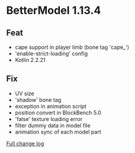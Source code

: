 # BetterModel 1.13.4

## Feat
- cape support in player limb (bone tag 'cape_')
- 'enable-strict-loading' config
- Kotlin 2.2.21

## Fix
- UV size
- 'shadow' bone tag
- exception in animation script
- position convert in BlockBench 5.0
- 'false' texture loading error
- filter dummy data in model file
- animation sync of each model part

[Full change log](https://github.com/toxicity188/BetterModel/compare/1.13.3...1.13.4)
